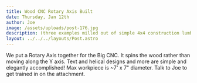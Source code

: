 ```yaml
---
title: Wood CNC Rotary Axis Built
date: Thursday, Jan 12th
author: Joe
image: /assets/uploads/post-176.jpg
description: (three examples milled out of simple 4x4 construction lumber.)
layout: ../../../layouts/Post.astro
---
```


We put a Rotary Axis together for the Big CNC.   It spins the wood rather than moving along the Y axis.  Text and helical designs and more are simple and elegantly accomplished!  Max workpiece is ~7' x 7" diameter.   Talk to Joe to get trained in on the attachment.
